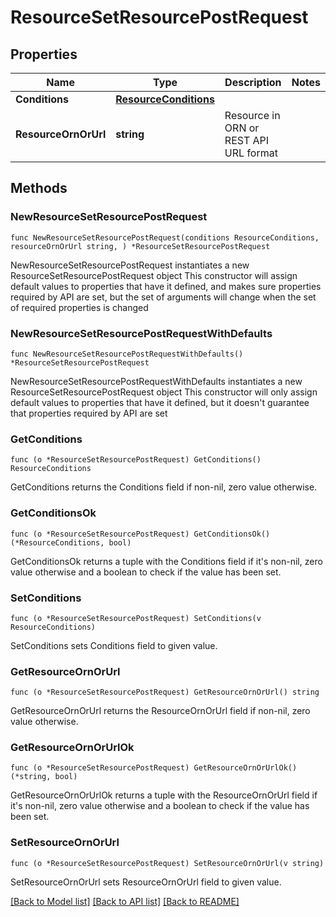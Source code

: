 # ResourceSetResourcePostRequest

## Properties

Name | Type | Description | Notes
------------ | ------------- | ------------- | -------------
**Conditions** | [**ResourceConditions**](ResourceConditions.md) |  | 
**ResourceOrnOrUrl** | **string** | Resource in ORN or REST API URL format | 

## Methods

### NewResourceSetResourcePostRequest

`func NewResourceSetResourcePostRequest(conditions ResourceConditions, resourceOrnOrUrl string, ) *ResourceSetResourcePostRequest`

NewResourceSetResourcePostRequest instantiates a new ResourceSetResourcePostRequest object
This constructor will assign default values to properties that have it defined,
and makes sure properties required by API are set, but the set of arguments
will change when the set of required properties is changed

### NewResourceSetResourcePostRequestWithDefaults

`func NewResourceSetResourcePostRequestWithDefaults() *ResourceSetResourcePostRequest`

NewResourceSetResourcePostRequestWithDefaults instantiates a new ResourceSetResourcePostRequest object
This constructor will only assign default values to properties that have it defined,
but it doesn't guarantee that properties required by API are set

### GetConditions

`func (o *ResourceSetResourcePostRequest) GetConditions() ResourceConditions`

GetConditions returns the Conditions field if non-nil, zero value otherwise.

### GetConditionsOk

`func (o *ResourceSetResourcePostRequest) GetConditionsOk() (*ResourceConditions, bool)`

GetConditionsOk returns a tuple with the Conditions field if it's non-nil, zero value otherwise
and a boolean to check if the value has been set.

### SetConditions

`func (o *ResourceSetResourcePostRequest) SetConditions(v ResourceConditions)`

SetConditions sets Conditions field to given value.


### GetResourceOrnOrUrl

`func (o *ResourceSetResourcePostRequest) GetResourceOrnOrUrl() string`

GetResourceOrnOrUrl returns the ResourceOrnOrUrl field if non-nil, zero value otherwise.

### GetResourceOrnOrUrlOk

`func (o *ResourceSetResourcePostRequest) GetResourceOrnOrUrlOk() (*string, bool)`

GetResourceOrnOrUrlOk returns a tuple with the ResourceOrnOrUrl field if it's non-nil, zero value otherwise
and a boolean to check if the value has been set.

### SetResourceOrnOrUrl

`func (o *ResourceSetResourcePostRequest) SetResourceOrnOrUrl(v string)`

SetResourceOrnOrUrl sets ResourceOrnOrUrl field to given value.



[[Back to Model list]](../README.md#documentation-for-models) [[Back to API list]](../README.md#documentation-for-api-endpoints) [[Back to README]](../README.md)


